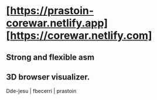 # [https://prastoin-corewar.netlify.app] [https://corewar.netlify.com]

## Strong and flexible asm
## 3D browser visualizer.

Dde-jesu | fbecerri | prastoin

